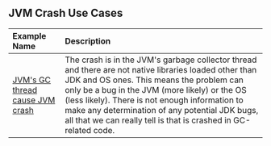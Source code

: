 JVM Crash Use Cases
-------------------

| **Example Name** | **Description** |
|:-----------|:-----------|
|[JVM's GC thread cause JVM crash](samples/hs_err_pid001)|The crash is in the JVM's garbage collector thread and there are not native libraries loaded other than JDK and OS ones. This means the problem can only be a bug in the JVM (more likely) or the OS (less likely). There is not enough information to make any determination of any potential JDK bugs, all that we can really tell is that is crashed in GC-related code.|
